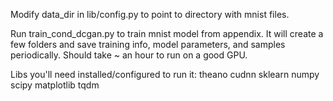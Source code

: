 Modify data_dir in lib/config.py to point to directory with mnist files.

Run train_cond_dcgan.py to train mnist model from appendix. It will create a few folders and save training info, model parameters, and samples periodically. Should take ~ an hour to run on a good GPU. 

Libs you'll need installed/configured to run it:
theano
cudnn
sklearn
numpy
scipy
matplotlib
tqdm